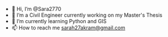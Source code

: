 - 👋 Hi, I’m @Sara2770
- 👀 I’m a Civil Engineer currently working on my Master's Thesis
- 🌱 I’m currently learning Python and GIS
- 📫 How to reach me sarah27akram@gmail.com
